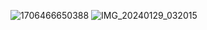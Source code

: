 ![1706466650388](https://github.com/BABLOS92/Bublgum/assets/152471591/5325971a-7f4d-4c97-8d92-b6c30a0de454)
![IMG_20240129_032015](https://github.com/BABLOS92/Bublgum/assets/152471591/78ec693d-fcee-427a-bb06-c47908d02a9d)
